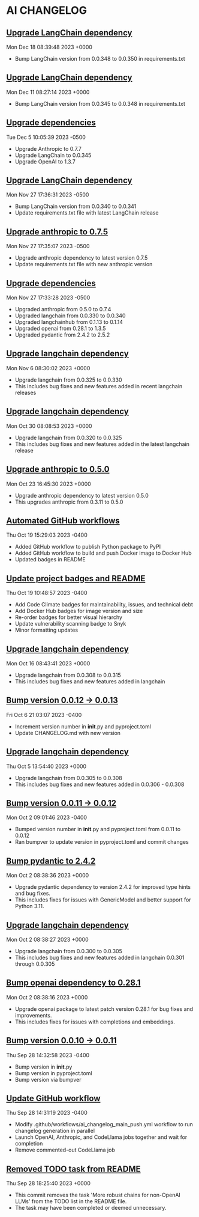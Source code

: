 # AI CHANGELOG
## [Upgrade LangChain dependency](https://github.com/joshuasundance-swca/ai_changelog/commit/e9a6f8469ddcb15bac26d7908354a40d0a15ff68)
Mon Dec 18 08:39:48 2023 +0000
- Bump LangChain version from 0.0.348 to 0.0.350 in requirements.txt
## [Upgrade LangChain dependency](https://github.com/joshuasundance-swca/ai_changelog/commit/6c1f419a93e12066e7569645979f92a254ce2a6d)
Mon Dec 11 08:27:14 2023 +0000
- Bump LangChain version from 0.0.345 to 0.0.348 in requirements.txt
## [Upgrade dependencies](https://github.com/joshuasundance-swca/ai_changelog/commit/fa3079be09dacbcee4b445855f7d6900a37dbd59)
Tue Dec 5 10:05:39 2023 -0500
- Upgrade Anthropic to 0.7.7
- Upgrade LangChain to 0.0.345
- Upgrade OpenAI to 1.3.7
## [Upgrade LangChain dependency](https://github.com/joshuasundance-swca/ai_changelog/commit/359441267c33f8e3d7d69be9273c2e5b9c79ca4a)
Mon Nov 27 17:36:31 2023 -0500
- Bump LangChain version from 0.0.340 to 0.0.341
- Update requirements.txt file with latest LangChain release
## [Upgrade anthropic to 0.7.5](https://github.com/joshuasundance-swca/ai_changelog/commit/b6ab4298562d700487d075b497801b998637a40e)
Mon Nov 27 17:35:07 2023 -0500
- Upgrade anthropic dependency to latest version 0.7.5
- Update requirements.txt file with new anthropic version
## [Upgrade dependencies](https://github.com/joshuasundance-swca/ai_changelog/commit/0cc7eb29bf779d53a8e67ae7580f097aae6b7091)
Mon Nov 27 17:33:28 2023 -0500
- Upgraded anthropic from 0.5.0 to 0.7.4
- Upgraded langchain from 0.0.330 to 0.0.340
- Upgraded langchainhub from 0.1.13 to 0.1.14
- Upgraded openai from 0.28.1 to 1.3.5
- Upgraded pydantic from 2.4.2 to 2.5.2
## [Upgrade langchain dependency](https://github.com/joshuasundance-swca/ai_changelog/commit/fa57cab0a4d52c9ef974c77ebc5f5bc68172de96)
Mon Nov 6 08:30:02 2023 +0000
- Upgrade langchain from 0.0.325 to 0.0.330
- This includes bug fixes and new features added in recent langchain releases
## [Upgrade langchain dependency](https://github.com/joshuasundance-swca/ai_changelog/commit/82a3bc21a27fa85c03d694430c5894d44f6c9041)
Mon Oct 30 08:08:53 2023 +0000
- Upgrade langchain from 0.0.320 to 0.0.325
- This includes bug fixes and new features added in the latest langchain release
## [Upgrade anthropic to 0.5.0](https://github.com/joshuasundance-swca/ai_changelog/commit/8ed257b2b13955b63ace51784a0308eb8bc36316)
Mon Oct 23 16:45:30 2023 +0000
- Upgrade anthropic dependency to latest version 0.5.0
- This upgrades anthropic from 0.3.11 to 0.5.0
## [Automated GitHub workflows](https://github.com/joshuasundance-swca/ai_changelog/commit/c71975375374c80218b8c4369d7654d828fb50d9)
Thu Oct 19 15:29:03 2023 -0400
- Added GitHub workflow to publish Python package to PyPI
- Added GitHub workflow to build and push Docker image to Docker Hub
- Updated badges in README
## [Update project badges and README](https://github.com/joshuasundance-swca/ai_changelog/commit/4b34410086ac2d0e62afa10fb52a3612896946d4)
Thu Oct 19 10:48:57 2023 -0400
- Add Code Climate badges for maintainability, issues, and technical debt
- Add Docker Hub badges for image version and size
- Re-order badges for better visual hierarchy
- Update vulnerability scanning badge to Snyk
- Minor formatting updates
## [Upgrade langchain dependency](https://github.com/joshuasundance-swca/ai_changelog/commit/89946ea1796f331d698bb0b2106cd93b61ea6743)
Mon Oct 16 08:43:41 2023 +0000
- Upgrade langchain from 0.0.308 to 0.0.315
- This includes bug fixes and new features added in langchain
## [Bump version 0.0.12 -> 0.0.13](https://github.com/joshuasundance-swca/ai_changelog/commit/39effeb73933bc7f7f47e0358f92fe3a3b13b3d9)
Fri Oct 6 21:03:07 2023 -0400
- Increment version number in __init__.py and pyproject.toml
- Update CHANGELOG.md with new version
## [Upgrade langchain dependency](https://github.com/joshuasundance-swca/ai_changelog/commit/63d56639876f067797b382c94edeeba5b1c715ba)
Thu Oct 5 13:54:40 2023 +0000
- Upgrade langchain from 0.0.305 to 0.0.308
- This includes bug fixes and new features added in 0.0.306 - 0.0.308
## [Bump version 0.0.11 -> 0.0.12](https://github.com/joshuasundance-swca/ai_changelog/commit/57c1da05f42208a57a1326bac6eaa42067c4cc5d)
Mon Oct 2 09:01:46 2023 -0400
- Bumped version number in __init__.py and pyproject.toml from 0.0.11 to 0.0.12
- Ran bumpver to update version in pyproject.toml and commit changes
## [Bump pydantic to 2.4.2](https://github.com/joshuasundance-swca/ai_changelog/commit/0fb3a28fe832c7194073270dca51597c9894e689)
Mon Oct 2 08:38:36 2023 +0000
- Upgrade pydantic dependency to version 2.4.2 for improved type hints and bug fixes.
- This includes fixes for issues with GenericModel and better support for Python 3.11.
## [Upgrade langchain dependency](https://github.com/joshuasundance-swca/ai_changelog/commit/cd7606d9f794816c90a5e582be8e56a574491e40)
Mon Oct 2 08:38:27 2023 +0000
- Upgrade langchain from 0.0.300 to 0.0.305
- This includes bug fixes and new features added in langchain 0.0.301 through 0.0.305
## [Bump openai dependency to 0.28.1](https://github.com/joshuasundance-swca/ai_changelog/commit/8e28e72c875302ba17e62b8b34da7b214970ad89)
Mon Oct 2 08:38:16 2023 +0000
- Upgrade openai package to latest patch version 0.28.1 for bug fixes and improvements.
- This includes fixes for issues with completions and embeddings.
## [Bump version 0.0.10 -> 0.0.11](https://github.com/joshuasundance-swca/ai_changelog/commit/1a15c0ebe991cbc32d5a01ab0e9ee949a2d201bf)
Thu Sep 28 14:32:58 2023 -0400
- Bump version in __init__.py
- Bump version in pyproject.toml
- Bump version via bumpver
## [Update GitHub workflow](https://github.com/joshuasundance-swca/ai_changelog/commit/2478280647ca2d5e865254b76ed0df71bf585b8d)
Thu Sep 28 14:31:19 2023 -0400
- Modify .github/workflows/ai_changelog_main_push.yml workflow to run changelog generation in parallel
- Launch OpenAI, Anthropic, and CodeLlama jobs together and wait for completion
- Remove commented-out CodeLlama job
## [Removed TODO task from README](https://github.com/joshuasundance-swca/ai_changelog/commit/a72e1649321d42f27645b6a42d50a6aebe289e97)
Thu Sep 28 18:25:40 2023 +0000
- This commit removes the task 'More robust chains for non-OpenAI LLMs' from the TODO list in the README file.
- The task may have been completed or deemed unnecessary.